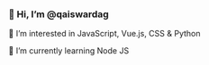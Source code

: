 ### 👋 Hi, I’m @qaiswardag

👀 I’m interested in JavaScript, Vue.js, CSS & Python

🌱 I’m currently learning Node JS

